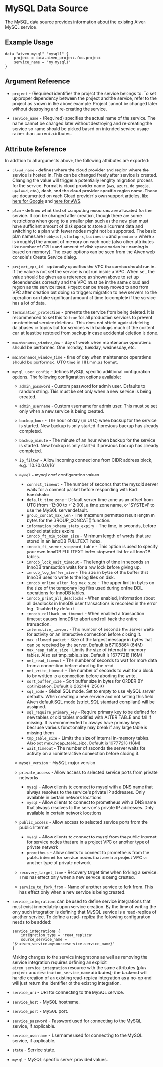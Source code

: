 # MySQL Data Source

The MySQL data source provides information about the existing Aiven MySQL service.

## Example Usage

```hcl
data "aiven_mysql" "mysql1" {
    project = data.aiven_project.foo.project
    service_name = "my-mysql1"
}
```

## Argument Reference

* `project` - (Required) identifies the project the service belongs to. To set up proper dependency
between the project and the service, refer to the project as shown in the above example.
Project cannot be changed later without destroying and re-creating the service.

* `service_name` - (Required) specifies the actual name of the service. The name cannot be changed
later without destroying and re-creating the service so name should be picked based on
intended service usage rather than current attributes.

## Attribute Reference

In addition to all arguments above, the following attributes are exported:

* `cloud_name` - defines where the cloud provider and region where the service is hosted
in. This can be changed freely after service is created. Changing the value will trigger
a potentially lenghty migration process for the service. Format is cloud provider name
(`aws`, `azure`, `do` `google`, `upcloud`, etc.), dash, and the cloud provider
specific region name. These are documented on each Cloud provider's own support articles,
like [here for Google](https://cloud.google.com/compute/docs/regions-zones/) and
[here for AWS](https://docs.aws.amazon.com/AmazonRDS/latest/UserGuide/Concepts.RegionsAndAvailabilityZones.html).

* `plan` - defines what kind of computing resources are allocated for the service. It can
be changed after creation, though there are some restrictions when going to a smaller
plan such as the new plan must have sufficient amount of disk space to store all current
data and switching to a plan with fewer nodes might not be supported. The basic plan
names are `hobbyist`, `startup-x`, `business-x` and `premium-x` where `x` is
(roughly) the amount of memory on each node (also other attributes like number of CPUs
and amount of disk space varies but naming is based on memory). The exact options can be
seen from the Aiven web console's Create Service dialog.

* `project_vpc_id` - optionally specifies the VPC the service should run in. If the value
is not set the service is not run inside a VPC. When set, the value should be given as a
reference as shown above to set up dependencies correctly and the VPC must be in the same
cloud and region as the service itself. Project can be freely moved to and from VPC after
creation but doing so triggers migration to new servers so the operation can take
significant amount of time to complete if the service has a lot of data.

* `termination_protection` - prevents the service from being deleted. It is recommended to
set this to `true` for all production services to prevent unintentional service
deletions. This does not shield against deleting databases or topics but for services
with backups much of the content can at least be restored from backup in case accidental
deletion is done.

* `maintenance_window_dow` - day of week when maintenance operations should be performed. 
One monday, tuesday, wednesday, etc.

* `maintenance_window_time` - time of day when maintenance operations should be performed. 
UTC time in HH:mm:ss format.

* `mysql_user_config` - defines MySQL specific additional configuration options. The following 
configuration options available:
    * `admin_password` - Custom password for admin user. Defaults to random string. 
    This must be set only when a new service is being created.
    * `admin_username` - Custom username for admin user. This must be set only when a 
    new service is being created.
    * `backup_hour` - The hour of day (in UTC) when backup for the service is started. 
    New backup is only started if previous backup has already completed.
    * `backup_minute` - The minute of an hour when backup for the service is started. 
    New backup is only started if previous backup has already completed.
    * `ip_filter` - Allow incoming connections from CIDR address block, e.g. '10.20.0.0/16'
    
    * `mysql` - mysql.conf configuration values.
        * `connect_timeout` - The number of seconds that the mysqld server waits for a 
        connect packet before responding with Bad handshake
        * `default_time_zone` - Default server time zone as an offset from UTC 
        (from -12:00 to +12:00), a time zone name, or 'SYSTEM' to use the MySQL server default.
        * `group_concat_max_len` - The maximum permitted result length in bytes for 
        the GROUP_CONCAT() function.
        * `information_schema_stats_expiry` - The time, in seconds, before cached 
        statistics expire
        * `innodb_ft_min_token_size` - Minimum length of words that are stored in 
        an InnoDB FULLTEXT index.
        * `innodb_ft_server_stopword_table` - This option is used to specify your 
        own InnoDB FULLTEXT index stopword list for all InnoDB tables.
        * `innodb_lock_wait_timeout` - The length of time in seconds an InnoDB 
        transaction waits for a row lock before giving up.
        * `innodb_log_buffer_size` - The size in bytes of the buffer that InnoDB 
        uses to write to the log files on disk.
        * `innodb_online_alter_log_max_size` - The upper limit in bytes on the 
        size of the temporary log files used during online DDL operations for InnoDB tables.
        * `innodb_print_all_deadlocks` - When enabled, information about all 
        deadlocks in InnoDB user transactions is recorded in the error log. Disabled by default.
        * `innodb_rollback_on_timeout` - When enabled a transaction timeout 
        causes InnoDB to abort and roll back the entire transaction.
        * `interactive_timeout` - The number of seconds the server waits for 
        activity on an interactive connection before closing it.
        * `max_allowed_packet` - Size of the largest message in bytes that can 
        be received by the server. Default is 67108864 (64M)
        * `max_heap_table_size` - Limits the size of internal in-memory tables. 
        Also set tmp_table_size. Default is 16777216 (16M)
        * `net_read_timeout` - The number of seconds to wait for more data from 
        a connection before aborting the read.
        * `net_write_timeout` - The number of seconds to wait for a block to be 
        written to a connection before aborting the write.
        * `sort_buffer_size` - Sort buffer size in bytes for ORDER BY optimization. 
        Default is 262144 (256K)
        * `sql_mode` - Global SQL mode. Set to empty to use MySQL server defaults. 
        When creating a new service and not setting this field Aiven default SQL mode (strict, 
        SQL standard compliant) will be assigned.
        * `sql_require_primary_key` - Require primary key to be defined for new 
        tables or old tables modified with ALTER TABLE and fail if missing. It is recommended 
        to always have primary keys because various functionality may break if any large table 
        is missing them.
        * `tmp_table_size` - Limits the size of internal in-memory tables. Also set 
        max_heap_table_size. Default is 16777216 (16M)
        * `wait_timeout` - The number of seconds the server waits for activity on 
        a noninteractive connection before closing it.
    
    * `mysql_version` - MySQL major version
    
    * `private_access` - Allow access to selected service ports from private networks
        * `mysql` - Allow clients to connect to mysql with a DNS name that always 
        resolves to the service's private IP addresses. Only available in certain network locations
        * `mysql` - Allow clients to connect to prometheus with a DNS name that always 
        resolves to the service's private IP addresses. Only available in certain network locations
    
    * `public_access` - Allow access to selected service ports from the public Internet
        * `mysql` - Allow clients to connect to mysql from the public internet for service 
        nodes that are in a project VPC or another type of private network
        * `prometheus` - Allow clients to connect to prometheus from the public internet 
        for service nodes that are in a project VPC or another type of private network
    
    * `recovery_target_time` - Recovery target time when forking a service. This has effect 
    only when a new service is being created.
    * `service_to_fork_from` - Name of another service to fork from. This has effect only when 
    a new service is being created.
    
* `service_integrations` can be used to define service integrations that must exist
    immediately upon service creation. By the time of writing the only such integration is
    defining that MySQL service is a read-replica of another service. To define a read-
    replica the following configuration needs to be added:
    
    ```hlc
    service_integrations {
        integration_type = "read_replica"
        source_service_name = "${aiven_service.mysourceservice.service_name}"
    }
    ```
    
    Making changes to the service integrations as well as removing the service integration
    requires defining an explicit `aiven_service_integration` resource with the same
    attributes (plus `project` and `destination_service_name` attributes); the backend
    will handle creation of an existing read-replica integration as a no-op and will just
    return the identifier of the existing integration.

* `service_uri` - URI for connecting to the MySQL service.

* `service_host` - MySQL hostname.

* `service_port` - MySQL port.

* `service_password` - Password used for connecting to the MySQL service, if applicable.

* `service_username` - Username used for connecting to the MySQL service, if applicable.

* `state` - Service state.

* `mysql` - MySQL specific server provided values.